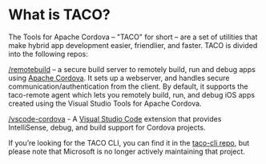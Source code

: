 # What is TACO?
The Tools for Apache Cordova – "TACO" for short – are a set of utilities that make hybrid app development easier, friendlier, and faster. TACO is divided into the following repos:

[/remotebuild](http://github.com/microsoft/remotebuild) – a secure build server to remotely build, run and debug apps using [Apache Cordova](http://cordova.io). It sets up a webserver, and handles secure communication/authentication from the client. By default, it supports the taco-remote agent which lets you remotely build, run, and debug iOS apps created using the Visual Studio Tools for Apache Cordova.

[/vscode-cordova](http://github.com/microsoft/vscode-cordova) - A [Visual Studio Code](http://code.visualstudio.com) extension that provides IntelliSense, debug, and build support for Cordova projects.

If you’re looking for the TACO CLI, you can find it in the [taco-cli repo](http://github.com/microsoft/taco-cli), but please note that Microsoft is no longer actively maintaining that project.